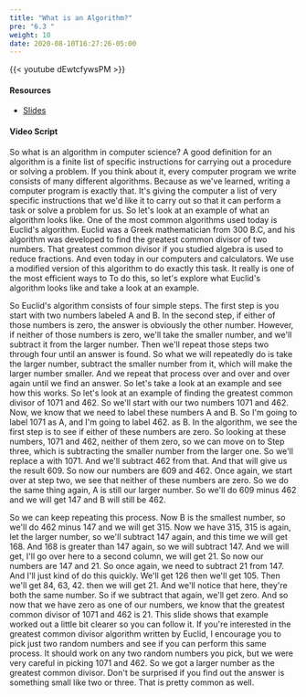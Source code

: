 ```yaml
---
title: "What is an Algorithm?"
pre: "6.3 "
weight: 10
date: 2020-08-10T16:27:26-05:00
---
```


{{< youtube dEwtcfywsPM >}}

#### Resources

* [Slides](slides/6-Algorithms.pdf)

#### Video Script

So what is an algorithm in computer science? A good definition for an algorithm is a finite list of specific instructions for carrying out a procedure or solving a problem. If you think about it, every computer program we write consists of many different algorithms. Because as we've learned, writing a computer program is exactly that. It's giving the computer a list of very specific instructions that we'd like it to carry out so that it can perform a task or solve a problem for us. So let's look at an example of what an algorithm looks like. One of the most common algorithms used today is Euclid's algorithm. Euclid was a Greek mathematician from 300 B.C, and his algorithm was developed to find the greatest common divisor of two numbers. That greatest common divisor if you studied algebra is used to reduce fractions. And even today in our computers and calculators. We use a modified version of this algorithm to do exactly this task. It really is one of the most efficient ways to To do this, so let's explore what Euclid's algorithm looks like and take a look at an example. 

So Euclid's algorithm consists of four simple steps. The first step is you start with two numbers labeled A and B. In the second step, if either of those numbers is zero, the answer is obviously the other number. However, if neither of those numbers is zero, we'll take the smaller number, and we'll subtract it from the larger number. Then we'll repeat those steps two through four until an answer is found. So what we will repeatedly do is take the larger number, subtract the smaller number from it, which will make the larger number smaller. And we repeat that process over and over and over again until we find an answer. So let's take a look at an example and see how this works. So let's look at an example of finding the greatest common divisor of 1071 and 462. So we'll start with our two numbers 1071 and 462. Now, we know that we need to label these numbers A and B. So I'm going to label 1071 as A, and I'm going to label 462. as B. In the algorithm, we see the first step is to see if either of these numbers are zero. So looking at these numbers, 1071 and 462, neither of them zero, so we can move on to Step three, which is subtracting the smaller number from the larger one. So we'll replace a with 1071. And we'll subtract 462 from that. And that will give us the result 609. So now our numbers are 609 and 462. Once again, we start over at step two, we see that neither of these numbers are zero. So we do the same thing again, A is still our larger number. So we'll do 609 minus 462 and we will get 147 and B will still be 462. 

So we can keep repeating this process. Now B is the smallest number, so we'll do 462 minus 147 and we will get 315. Now we have 315, 315 is again, let the larger number, so we'll subtract 147 again, and this time we will get 168. And 168 is greater than 147 again, so we will subtract 147. And we will get, I'll go over here to a second column, we will get 21. So now our numbers are 147 and 21. So once again, we need to subtract 21 from 147. And I'll just kind of do this quickly. We'll get 126 then we'll get 105. Then we'll get 84, 63, 42. then we will get 21. And we'll notice that here, they're both the same number. So if we subtract that again, we'll get zero. And so now that we have zero as one of our numbers, we know that the greatest common divisor of 1071 and 462 is 21. This slide shows that example worked out a little bit clearer so you can follow it. If you're interested in the greatest common divisor algorithm written by Euclid, I encourage you to pick just two random numbers and see if you can perform this same process. It should work on any two random numbers you pick, but we were very careful in picking 1071 and 462. So we got a larger number as the greatest common divisor. Don't be surprised if you find out the answer is something small like two or three. That is pretty common as well.